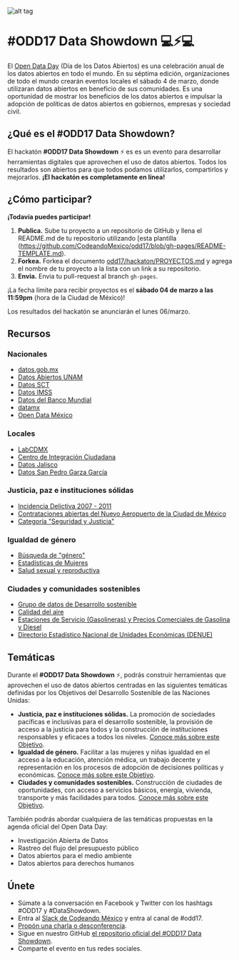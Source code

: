 ![alt tag](https://raw.githubusercontent.com/CodeandoMexico/odd17/gh-pages/img/showdown-banner.png)

# \#ODD17 Data Showdown 💻⚡️💻
El [Open Data Day](http://www.opendataday.org) (Día de los Datos Abiertos) es una celebración anual de los datos abiertos en todo el mundo. En su séptima edición, organizaciones de todo el mundo crearán eventos locales el sábado 4 de marzo, donde utilizaran datos abiertos en beneficio de sus comunidades.  Es una oportunidad de mostrar los beneficios de los datos abiertos e impulsar la adopción de políticas de datos abiertos en gobiernos, empresas y sociedad civil. 

## ¿Qué es el \#ODD17 Data Showdown?

El hackatón **#ODD17 Data Showdown** ⚡️ es es un evento para desarrollar herramientas digitales que aprovechen el uso de datos abiertos. Todos los resultados son abiertos para que todos podamos utilizarlos, compartirlos y mejorarlos. **¡El hackatón es completamente en línea!**

## ¿Cómo participar?

**¡Todavía puedes participar!**

1. **Publica.** Sube tu proyecto a un repositorio de GitHub y llena el README.md de tu repositorio utilizando [esta plantilla (https://github.com/CodeandoMexico/odd17/blob/gh-pages/README-TEMPLATE.md).
2. **Forkea.** Forkea el documento [odd17/hackaton/PROYECTOS.md](https://github.com/CodeandoMexico/odd17/blob/gh-pages/hackaton/PROYECTOS.md) y agrega el nombre de tu proyecto a la lista con un link a su repositorio.
3. **Envia.** Envia tu pull-request al branch `gh-pages`.

¡La fecha límite para recibir proyectos es el **sábado 04 de marzo a las 11:59pm** (hora de la Ciudad de México)! 

Los resultados del hackatón se anunciarán el lunes 06/marzo.

## Recursos

### Nacionales
* [datos.gob.mx](https://datos.gob.mx/)
* [Datos Abiertos UNAM](https://datosabiertos.unam.mx/)
* [Datos SCT](https://www.datossct.gob.mx/)
* [Datos IMSS](http://datos.imss.gob.mx/)
* [Datos del Banco Mundial](http://datos.bancomundial.org/)
* [datamx](http://datamx.io)
* [Open Data México](https://github.com/edublancas/open-data-mexico)

### Locales
* [LabCDMX](http://datos.labcd.mx/)
* [Centro de Integración Ciudadana](https://data.cic.mx/)
* [Datos Jalisco](https://datos.jalisco.gob.mx/)
* [Datos San Pedro Garza García](http://datosabiertos.sanpedro.gob.mx/)


### Justicia, paz e instituciones sólidas

* [Incidencia Delictiva 2007 - 2011](https://datos.gob.mx/busca/dataset/incidencia-delictiva-2007-2011 )
* [Contrataciones abiertas del Nuevo Aeropuerto de la Ciudad de México](https://datos.gob.mx/busca/organization/gacm )
* [Categoría "Seguridad y Justicia"](https://datos.gob.mx/busca/dataset?theme=Seguridad+y+Justicia)


### Igualdad de género

* [Búsqueda de "género"](https://datos.gob.mx/busca/dataset?q=genero&sort=score+desc%2C+metadata_modified+desc) 
* [Estadísticas de Mujeres](https://datos.gob.mx/busca/dataset/estadisticas-de-mujeres)
* [Salud sexual y reproductiva](https://datos.gob.mx/busca/dataset/salud-sexual-y-reproductiva)


### Ciudades y comunidades sostenibles

* [Grupo de datos de Desarrollo sostenible](https://datos.gob.mx/busca/dataset?theme=Desarrollo+Sostenible)
* [Calidad del aire](https://datos.gob.mx/busca/dataset/calidad-del-aire)
* [Estaciones de Servicio (Gasolineras) y Precios Comerciales de Gasolina y Diesel](https://datos.gob.mx/busca/dataset/estaciones-de-servicio-gasolineras-y-precios-comerciales-de-gasolia-y-diesel)
* [Directorio Estadístico Nacional de Unidades Económicas (DENUE)](https://datos.gob.mx/busca/dataset/directorio-estadistico-nacional-de-unidades-economicas-denue-por-entidad-federativa)


## Temáticas

Durante el **#ODD17 Data Showdown** ⚡️, podrás construir herramientas que aprovechen el uso de datos abiertos centradas en las siguientes temáticas definidas por los Objetivos del Desarrollo Sostenible de las Naciones Unidas:

* **Justicia, paz e instituciones sólidas.** La promoción de sociedades pacíficas e inclusivas para el desarrollo sostenible, la provisión de acceso a la justicia para todos y la construcción de instituciones responsables y eficaces a todos los niveles. 
[Conoce más sobre este Objetivo](http://www.un.org/sustainabledevelopment/es/peace-justice/).
* **Igualdad de género.** Facilitar a las mujeres y niñas igualdad en el acceso a la educación, atención médica, un trabajo decente y representación en los procesos de adopción de decisiones políticas y económicas. 
[Conoce más sobre este Objetivo](http://www.un.org/sustainabledevelopment/es/gender-equality/).
* **Ciudades y comunidades sostenibles.** Construcción de ciudades de oportunidades, con acceso a servicios básicos, energía, vivienda, transporte y más facilidades para todos. 
[Conoce más sobre este Objetivo](http://www.un.org/sustainabledevelopment/es/cities/).

También podrás abordar cualquiera de las temáticas propuestas en la agenda oficial del Open Data Day:
* Investigación Abierta de Datos
* Rastreo del flujo del presupuesto público
* Datos abiertos para el medio ambiente
* Datos abiertos para derechos humanos

## Únete

* Súmate a la conversación en Facebook y Twitter con los hashtags #ODD17 y #DataShowdown.
* Entra al [Slack de Codeando México](http://slack.codeandomexico.org) y entra al canal de #odd17.
* [Propón una charla o desconferencia](https://docs.google.com/a/codeandomexico.org/forms/d/e/1FAIpQLSe16EY1G9KHQlplxcg5Njl17lWuf0Tqeq4DeZASgGInXA0l9g/viewform).
* Sigue en nuestro GitHub [el repositorio oficial del #ODD17 Data Showdown](http://github.com/CodeandoMexico/odd17).
* Comparte el evento en tus redes sociales.
